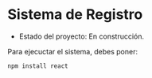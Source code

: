 <h1> Sistema de Registro</h1>

- Estado del proyecto: En construcción.

Para ejecuctar el sistema, debes poner:

```npm install react```
